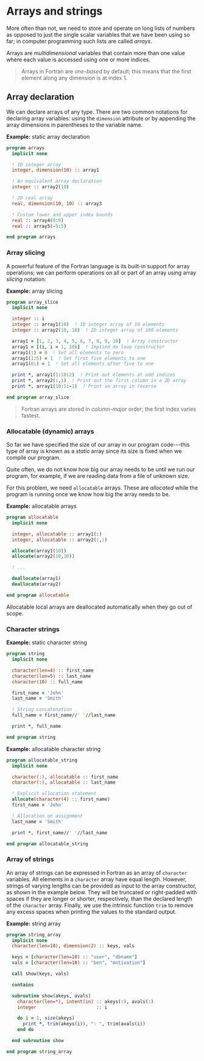 # Arrays and strings

More often than not, we need to store and operate on long lists of numbers as opposed to just the single scalar variables
that we have been using so far; in computer programming such lists are called  _arrays_.

Arrays are _multidimensional_ variables that contain more than one value
where each value is accessed using one or more indices.

>Arrays in Fortran are _one-based_ by default; this means
>that the first element along any dimension is at index 1.


## Array declaration

We can declare arrays of any type. There are two common notations for declaring array variables:
using the `dimension` attribute or by appending the array dimensions in parentheses to the variable name.

__Example:__ static array declaration
```fortran
program arrays
  implicit none

  ! 1D integer array
  integer, dimension(10) :: array1

  ! An equivalent array declaration
  integer :: array2(10)

  ! 2D real array
  real, dimension(10, 10) :: array3

  ! Custom lower and upper index bounds
  real :: array4(0:9)
  real :: array5(-5:5)

end program arrays
```

### Array slicing

A powerful feature of the Fortran language is its built-in support for array operations;
we can perform operations on all or part of an array using array _slicing_ notation:

__Example:__ array slicing
```fortran
program array_slice
  implicit none

  integer :: i
  integer :: array1(10)  ! 1D integer array of 10 elements
  integer :: array2(10, 10)  ! 2D integer array of 100 elements

  array1 = [1, 2, 3, 4, 5, 6, 7, 8, 9, 10]  ! Array constructor
  array1 = [(i, i = 1, 10)]  ! Implied do loop constructor
  array1(:) = 0  ! Set all elements to zero
  array1(1:5) = 1  ! Set first five elements to one
  array1(6:) = 1  ! Set all elements after five to one

  print *, array1(1:10:2)  ! Print out elements at odd indices
  print *, array2(:,1)  ! Print out the first column in a 2D array
  print *, array1(10:1:-1)  ! Print an array in reverse

end program array_slice
```

>Fortran arrays are stored in _column-major_ order; the first
index varies fastest.

### Allocatable (dynamic) arrays

So far we have specified the size of our array in our program code---this
type of array is known as a _static_ array since its size is fixed when
we compile our program.

Quite often, we do not know how big our array needs to be until we run our program, for example, if we are reading data from a file of unknown size.

For this problem, we need `allocatable` arrays.
These are _allocated_ while the program is running once we know how big the array needs to be.

__Example:__ allocatable arrays
```fortran
program allocatable
  implicit none

  integer, allocatable :: array1(:)
  integer, allocatable :: array2(:,:)

  allocate(array1(10))
  allocate(array2(10,10))

  ! ...

  deallocate(array1)
  deallocate(array2)

end program allocatable
```

Allocatable local arrays are deallocated automatically
when they go out of scope.


### Character strings


__Example:__ static character string
```fortran
program string
  implicit none

  character(len=4) :: first_name
  character(len=5) :: last_name
  character(10) :: full_name

  first_name = 'John'
  last_name = 'Smith'

  ! String concatenation
  full_name = first_name//' '//last_name

  print *, full_name

end program string
```

__Example:__ allocatable character string
```fortran
program allocatable_string
  implicit none

  character(:), allocatable :: first_name
  character(:), allocatable :: last_name

  ! Explicit allocation statement
  allocate(character(4) :: first_name)
  first_name = 'John'

  ! Allocation on assignment
  last_name = 'Smith'

  print *, first_name//' '//last_name

end program allocatable_string
```


### Array of strings

An array of strings can be expressed in Fortran as an array of `character` variables.
All elements in a `character` array have equal length.
However, strings of varying lengths can be provided as input to the array constructor, as shown in the example below.
They will be truncated or right-padded with spaces if they are longer or shorter, respectively, than the declared length of the `character` array.
Finally, we use the intrinsic function `trim` to remove any excess spaces when printing the values to the standard output.


__Example:__ string array
```fortran
program string_array
  implicit none
  character(len=10), dimension(2) :: keys, vals

  keys = [character(len=10) :: "user", "dbname"]
  vals = [character(len=10) :: "ben", "motivation"]

  call show(keys, vals)

  contains

  subroutine show(akeys, avals)
    character(len=*), intent(in) :: akeys(:), avals(:)
    integer                      :: i

    do i = 1, size(akeys)
      print *, trim(akeys(i)), ": ", trim(avals(i))
    end do

  end subroutine show

end program string_array
```
